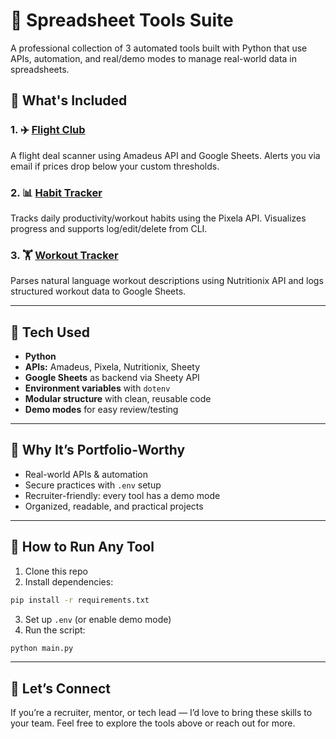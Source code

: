 # 🧾 Spreadsheet Tools Suite

A professional collection of 3 automated tools built with Python that use APIs, automation, and real/demo modes to manage real-world data in spreadsheets.

## 🚀 What's Included

### 1. ✈️ [Flight Club](./flight_club/README.md)
A flight deal scanner using Amadeus API and Google Sheets. Alerts you via email if prices drop below your custom thresholds.

### 2. 📊 [Habit Tracker](./habit_tracker/README.md)
Tracks daily productivity/workout habits using the Pixela API. Visualizes progress and supports log/edit/delete from CLI.

### 3. 🏋️ [Workout Tracker](./workout_tracker/README.md)
Parses natural language workout descriptions using Nutritionix API and logs structured workout data to Google Sheets.

---

## 🧪 Tech Used

- **Python**
- **APIs:** Amadeus, Pixela, Nutritionix, Sheety
- **Google Sheets** as backend via Sheety API
- **Environment variables** with `dotenv`
- **Modular structure** with clean, reusable code
- **Demo modes** for easy review/testing

---

## 💼 Why It’s Portfolio-Worthy

- Real-world APIs & automation
- Secure practices with `.env` setup
- Recruiter-friendly: every tool has a demo mode
- Organized, readable, and practical projects

---

## 📎 How to Run Any Tool

1. Clone this repo
2. Install dependencies:
```bash
pip install -r requirements.txt
```
3. Set up `.env` (or enable demo mode)
4. Run the script:

```bash
python main.py
```

---

## 🤝 Let’s Connect

If you’re a recruiter, mentor, or tech lead — I’d love to bring these skills to your team. Feel free to explore the tools above or reach out for more.
